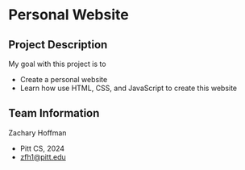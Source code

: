 # Personal Website
## Project Description
My goal with this project is to
* Create a personal website 
* Learn how use HTML, CSS, and JavaScript to create this website
## Team Information
Zachary Hoffman
* Pitt CS, 2024
* zfh1@pitt.edu

